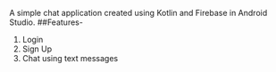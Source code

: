 A simple chat application created using Kotlin and Firebase in Android Studio.
##Features-
1. Login
2. Sign Up
3. Chat using text messages
